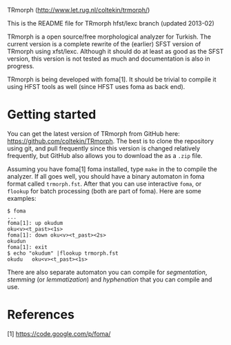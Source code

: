 TRmorph (http://www.let.rug.nl/coltekin/trmorph/)

This is the README file for TRmorph hfst/lexc branch (updated 2013-02)

TRmorph is a open source/free morphological analyzer for Turkish. The
current version is a complete rewrite of the (earlier) SFST version of
TRmorph using xfst/lexc. Although it should do at least as good as the
SFST version, this version is not tested as much and documentation is
also in progress. 

TRmorph is being developed with foma[1]. It should be trivial to
compile it using HFST tools as well (since HFST uses foma as back
end).


# Getting started

You can get the latest version of TRmorph from GitHub here:
https://github.com/coltekin/TRmorph. The best is to clone the
repository using git, and pull frequently since this version is
changed relatively frequently, but GitHub also allows you to download
the as a `.zip` file.

Assuming you have foma[1] foma installed, type `make` in the to
compile the analyzer. If all goes well, you should have a binary
automaton in foma format called `trmorph.fst`. After that you can use
interactive `foma`, or `flookup` for batch processing (both are part
of foma). Here are some examples:

    $ foma
    ...
    foma[1]: up okudum
    oku<v><t_past><1s>
    foma[1]: down oku<v><t_past><2s>
    okudun
    foma[1]: exit
    $ echo "okudum" |flookup trmorph.fst 
    okudu   oku<v><t_past><1s>

There are also separate automaton you can compile for _segmentation_,
_stemming_ (or _lemmatization_) and _hyphenation_ that you can compile
and use.

# References

[1] https://code.google.com/p/foma/
